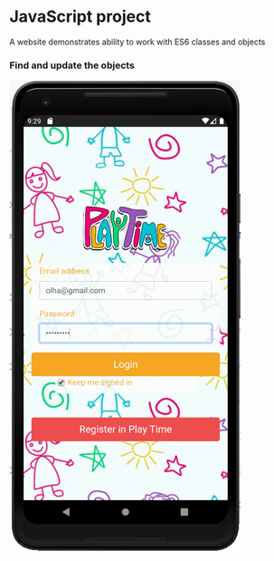 # JavaScript project

A website demonstrates ability to work with ES6 classes and objects

<h3>Find and update the objects</h3>

![alt text](https://github.com/OlhaTymoshchuk5/MobileWebDev/blob/master/mobile%20img/1.PNG)
